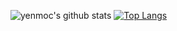 ![yenmoc's github stats](https://github-readme-stats.vercel.app/api?username=phongsoyenmoc&show_icons=true&theme=radical)
[![Top Langs](https://github-readme-stats.vercel.app/api/top-langs/?username=phongsoyenmoc)](https://github.com/worldreaver/UniUi)
<!--[![ReadMe Card](https://github-readme-stats.vercel.app/api/pin/?username=phongsoyenmoc&repo=)](https://github.com/worldreaver/FlatData)-->
<!--
**phongsoyenmoc/phongsoyenmoc** is a ✨ _special_ ✨ repository because its `README.md` (this file) appears on your GitHub profile.

Here are some ideas to get you started:

- 🔭 I’m currently working on ...
- 🌱 I’m currently learning ...
- 👯 I’m looking to collaborate on ...
- 🤔 I’m looking for help with ...
- 💬 Ask me about ...
- 📫 How to reach me: ...
- 😄 Pronouns: ...
- ⚡ Fun fact: ...
-->
